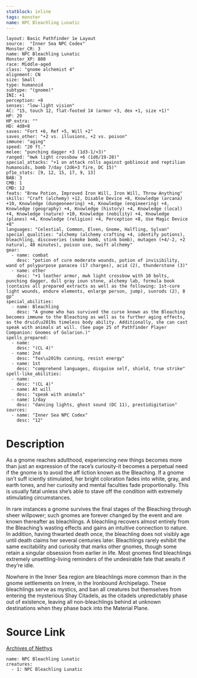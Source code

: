 ```yaml
---
statblock: inline
tags: monster
name: NPC Bleachling Lunatic
---
```

```statblock
layout: Basic Pathfinder 1e Layout
source:  "Inner Sea NPC Codex"
Monster_CR: 3
name: NPC Bleachling Lunatic
Monster_XP: 800
race: Middle-aged
class: "gnome alchemist 4"
alignment: CN
size: Small
type: humanoid
subtype: "(gnome)"
INI: +1
perception: +8
senses: "low-light vision"
AC: "15, touch 12, flat-footed 14 (armor +3, dex +1, size +1)"
HP: 29
HP_extra: ""
HD: 4d8+8
saves: "Fort +6, Ref +5, Will +2"
saves_other: "+2 vs. illusions, +2 vs. poison"
immune: "aging"
speed: "20 ft."
melee: "punching dagger +3 (1d3-1/×3)"
ranged: "mwk light crossbow +6 (1d6/19-20)"
special_attacks: "+1 on attack rolls against goblinoid and reptilian humanoids, bomb 7/day (2d6+3 fire, DC 15)"
pf1e_stats: [9, 12, 15, 17, 9, 13]
BAB: 3
CMB: 1
CMD: 12
feats: "Brew Potion, Improved Iron Will, Iron Will, Throw Anything"
skills: "Craft (alchemy) +12, Disable Device +8, Knowledge (arcana) +10, Knowledge (dungeoneering) +4, Knowledge (engineering) +4, Knowledge (geography) +4, Knowledge (history) +4, Knowledge (local) +4, Knowledge (nature) +10, Knowledge (nobility) +4, Knowledge (planes) +4, Knowledge (religion) +4, Perception +8, Use Magic Device +8"
languages: "Celestial, Common, Elven, Gnome, Halfling, Sylvan"
special_qualities: "alchemy (alchemy crafting +4, identify potions), bleachling, discoveries (smoke bomb, stink bomb), mutagen (+4/-2, +2 natural, 40 minutes), poison use, swift alchemy"
gear:
  - name: combat
    desc: "potion of cure moderate wounds, potion of invisibility, wand of polypurpose panacea (17 charges), acid (2), thunderstone (3)"
  - name: other
    desc: "+1 leather armor, mwk light crossbow with 10 bolts, punching dagger, dull gray ioun stone, alchemy lab, formula book (contains all prepared extracts as well as the following: 1st-cure light wounds, endure elements, enlarge person, jump), sunrods (2), 8 gp"
special_abilities:
  - name: Bleachling
    desc: "A gnome who has survived the curse known as the Bleaching becomes immune to the Bleaching as well as to further aging effects, as the druid\u2019s timeless body ability. Additionally, she can cast speak with animals at will. (See page 25 of Pathfinder Player Companion: Gnomes of Golarion.)"
spells_prepared:
  - name:
    desc: "(CL 4)"
  - name: 2nd
    desc: "fox\u2019s cunning, resist energy"
  - name: 1st
    desc: "comprehend languages, disguise self, shield, true strike"
spell-like_abilities:
  - name:
    desc: "(CL 4)"
  - name: At will
    desc: "speak with animals"
  - name: 1/day
    desc: "dancing lights, ghost sound (DC 11), prestidigitation"
sources:
  - name: "Inner Sea NPC Codex"
    desc: "12"
```
# Description
As a gnome reaches adulthood, experiencing new things becomes more than just an expression of the race’s curiosity-it becomes a perpetual need if the gnome is to avoid the aff liction known as the Bleaching. If a gnome isn’t suff iciently stimulated, her bright coloration fades into white, gray, and earth tones, and her curiosity and mental faculties fade proportionally. This is usually fatal unless she’s able to stave off the condition with extremely stimulating circumstances.

In rare instances a gnome survives the final stages of the Bleaching through sheer willpower; such gnomes are forever changed by the event and are known thereafter as bleachlings. A bleachling recovers almost entirely from the Bleaching’s wasting effects and gains an intuitive connection to nature. In addition, having thwarted death once, the bleachling does not visibly age until death claims her several centuries later. Bleachlings rarely exhibit the same excitability and curiosity that marks other gnomes, though some retain a singular obsession from earlier in life. Most gnomes find bleachlings extremely unsettling-living reminders of the undesirable fate that awaits if they’re idle.

Nowhere in the Inner Sea region are bleachlings more common than in the gnome settlements on Irrere, in the Ironbound Archipelago. These bleachlings serve as mystics, and ban all creatures but themselves from entering the mysterious Shay Citadels, as the citadels unpredictably phase out of existence, leaving all non-bleachlings behind at unknown destinations when they phase back into the Material Plane.
# Source Link
[Archives of Nethys](https://aonprd.com/NPCDisplay.aspx?ItemName=Bleachling%20Lunatic)
```encounter-table
name: NPC Bleachling Lunatic
creatures:
  - 1: NPC Bleachling Lunatic
```
